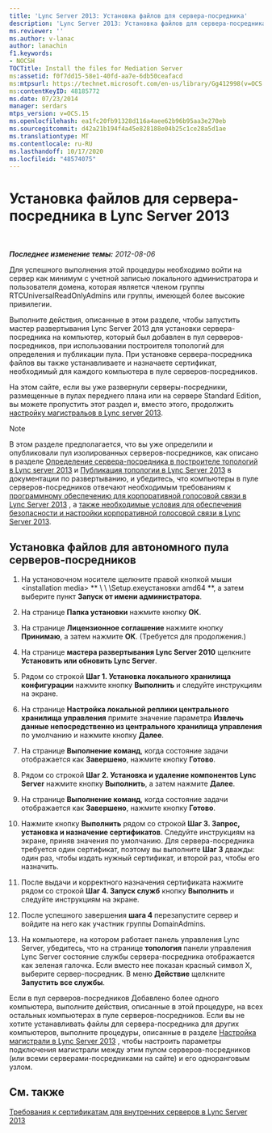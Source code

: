 ```yaml
---
title: 'Lync Server 2013: Установка файлов для сервера-посредника'
description: 'Lync Server 2013: Установка файлов для сервера-посредника.'
ms.reviewer: ''
ms.author: v-lanac
author: lanachin
f1.keywords:
- NOCSH
TOCTitle: Install the files for Mediation Server
ms:assetid: f0f7dd15-58e1-40fd-aa7e-6db50ceafacd
ms:mtpsurl: https://technet.microsoft.com/en-us/library/Gg412998(v=OCS.15)
ms:contentKeyID: 48185772
ms.date: 07/23/2014
manager: serdars
mtps_version: v=OCS.15
ms.openlocfilehash: ea1fc20fb91328d116a4aee62b96b95aa3e270eb
ms.sourcegitcommit: d42a21b194f4a45e828188e04b25c1ce28a5d1ae
ms.translationtype: MT
ms.contentlocale: ru-RU
ms.lasthandoff: 10/17/2020
ms.locfileid: "48574075"
---
```

# <a name="install-the-files-for-mediation-server-in-lync-server-2013"></a>Установка файлов для сервера-посредника в Lync Server 2013

<div data-xmlns="http://www.w3.org/1999/xhtml">

<div class="topic" data-xmlns="http://www.w3.org/1999/xhtml" data-msxsl="urn:schemas-microsoft-com:xslt" data-cs="https://msdn.microsoft.com/">

<div data-asp="https://msdn2.microsoft.com/asp">



</div>

<div id="mainSection">

<div id="mainBody">

<span> </span>

_**Последнее изменение темы:** 2012-08-06_

Для успешного выполнения этой процедуры необходимо войти на сервер как минимум с учетной записью локального администратора и пользователя домена, которая является членом группы RTCUniversalReadOnlyAdmins или группы, имеющей более высокие привилегии.

Выполните действия, описанные в этом разделе, чтобы запустить мастер развертывания Lync Server 2013 для установки сервера-посредника на компьютер, который был добавлен в пул серверов-посредников, при использовании построителя топологий для определения и публикации пула. При установке сервера-посредника файлов вы также устанавливаете и назначаете сертификат, необходимый для каждого компьютера в пуле серверов-посредников.

На этом сайте, если вы уже развернули серверы-посредники, размещенные в пулах переднего плана или на сервере Standard Edition, вы можете пропустить этот раздел и, вместо этого, продолжить [настройку магистральов в Lync server 2013](lync-server-2013-configuring-trunks.md).

<div>


> [!NOTE]  
> В этом разделе предполагается, что вы уже определили и опубликовали пул изолированных серверов-посредников, как описано в разделе <A href="lync-server-2013-define-a-mediation-server-in-topology-builder.md">Определение сервера-посредника в построителе топологий в Lync server 2013</A> и <A href="lync-server-2013-publish-the-topology.md">Публикация топологии в Lync Server 2013</A> в документации по развертыванию, и убедитесь, что компьютеры в пуле серверов-посредников отвечают необходимым требованиям к <A href="lync-server-2013-software-prerequisites-for-enterprise-voice.md">программному обеспечению для корпоративной голосовой связи в Lync Server 2013</A> , а <A href="lync-server-2013-security-and-configuration-prerequisites-for-enterprise-voice.md">также необходимые условия для обеспечения безопасности и настройки корпоративной голосовой связи в Lync Server 2013</A>.



</div>

<div>

## <a name="to-install-the-files-for-a-stand-alone-mediation-server-pool"></a>Установка файлов для автономного пула серверов-посредников

1.  На установочном носителе щелкните правой кнопкой мыши \<installation media\> ** \\ \\ \\Setup.exeустановки amd64 **, а затем выберите пункт **Запуск от имени администратора**.

2.  На странице **Папка установки** нажмите кнопку **ОК**.

3.  На странице **Лицензионное соглашение** нажмите кнопку **Принимаю**, а затем нажмите **ОК**. (Требуется для продолжения.)

4.  На странице **мастера развертывания Lync Server 2010** щелкните **Установить или обновить Lync Server**.

5.  Рядом со строкой **Шаг 1. Установка локального хранилища конфигурации** нажмите кнопку **Выполнить** и следуйте инструкциям на экране.

6.  На странице **Настройка локальной реплики центрального хранилища управления** примите значение параметра **Извлечь данные непосредственно из центрального хранилища управления** по умолчанию и нажмите кнопку **Далее**.

7.  На странице **Выполнение команд**, когда состояние задачи отображается как **Завершено**, нажмите кнопку **Готово**.

8.  Рядом со строкой **Шаг 2. Установка и удаление компонентов Lync Server** нажмите кнопку **Выполнить**, а затем нажмите **Далее**.

9.  На странице **Выполнение команд**, когда состояние задачи отображается как **Завершено**, нажмите кнопку **Готово**.

10. Нажмите кнопку **Выполнить** рядом со строкой **Шаг 3. Запрос, установка и назначение сертификатов**. Следуйте инструкциям на экране, приняв значения по умолчанию. Для сервера-посредника требуется один сертификат, поэтому вы выполните **Шаг 3** дважды: один раз, чтобы издать нужный сертификат, и второй раз, чтобы его назначить.

11. После выдачи и корректного назначения сертификата нажмите рядом со строкой **Шаг 4. Запуск служб** кнопку **Выполнить** и следуйте инструкциям на экране.

12. После успешного завершения **шага 4** перезапустите сервер и войдите на него как участник группы DomainAdmins.

13. На компьютере, на котором работает панель управления Lync Server, убедитесь, что на странице **топология** панели управления Lync Server состояние службы сервера-посредника отображается как зеленая галочка. Если вместо нее показан красный символ X, выберите сервер-посредник. В меню **Действие** щелкните **Запустить все службы**.

Если в пул серверов-посредников Добавлено более одного компьютера, выполните действия, описанные в этой процедуре, на всех остальных компьютерах в пуле серверов-посредников. Если вы не хотите устанавливать файлы для сервера-посредника для других компьютеров, выполните процедуры, описанные в разделе [Настройка магистрали в Lync Server 2013](lync-server-2013-configuring-trunks.md) , чтобы настроить параметры подключения магистрали между этим пулом серверов-посредников (или всеми серверами-посредниками на сайте) и его одноранговым узлом.

</div>

<div>

## <a name="see-also"></a>См. также


[Требования к сертификатам для внутренних серверов в Lync Server 2013](lync-server-2013-certificate-requirements-for-internal-servers.md)  
  

</div>

</div>

<span> </span>

</div>

</div>

</div>

